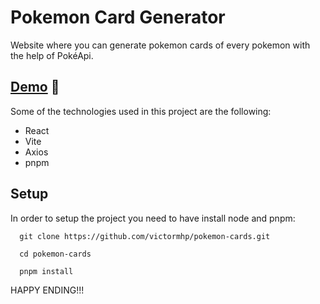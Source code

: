 # Pokemon Card Generator

Website where you can generate pokemon cards of every pokemon with the help of PokéApi.


## [Demo](https://pokemon-cards-gen.netlify.app/) :robot:

Some of the technologies used in this project are the following:

- React
- Vite
- Axios
- pnpm


## Setup

In order to setup the project you need to have install node and pnpm:

 ```
   git clone https://github.com/victormhp/pokemon-cards.git
 ```
 ```
   cd pokemon-cards
 ```
 ```
   pnpm install
 ```

HAPPY ENDING!!!
